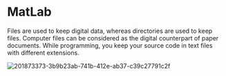 # MatLab
Files are used to keep digital data, whereas directories are used to keep files. Computer files can be considered as the digital counterpart of paper documents. While programming, you keep your source code in text files with different extensions.

![201873373-3b9b23ab-741b-412e-ab37-c39c27791c2f](https://user-images.githubusercontent.com/109382325/205455851-638ab4f1-b048-4508-8982-c82fd574155b.jpg)
